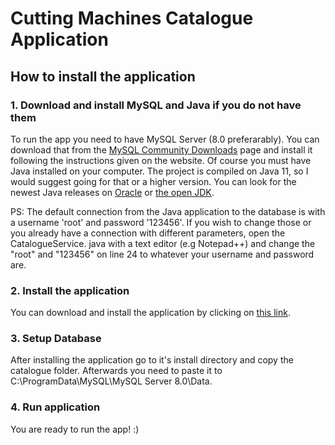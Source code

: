 # Cutting Machines Catalogue Application

## How to install the application

### 1. Download and install MySQL and Java if you do not have them
  To run the app you need to have MySQL Server (8.0 preferarably). You can download that from the [MySQL Community Downloads](https://dev.mysql.com/downloads/) page and install it following the instructions given on the website. Of course you must have Java installed on your computer. The project is compiled on Java 11, so I would suggest going for that or a higher version. You can look for the newest Java releases on [Oracle](https://www.oracle.com/technetwork/java/javase/downloads/index.html) or [the open JDK](https://openjdk.java.net/install/).
  
  PS: The default connection from the Java application to the database is with a username 'root' and password '123456'. If you wish to change those or you already have a connection with different parameters, open the CatalogueService. java with a text editor (e.g Notepad++) and change the "root" and "123456" on line 24 to whatever your username and password are.
### 2. Install the application
  You can download and install the application by clicking on [this link](https://drive.google.com/open?id=1ZAh9NsugY9YT2rEOLhiaRYyl2rJXh-i_).
### 3. Setup Database
  After installing the application go to it's install directory and copy the catalogue folder. Afterwards you need to paste it to  C:\ProgramData\MySQL\MySQL Server 8.0\Data.
### 4. Run application
  You are ready to run the app! :) 
